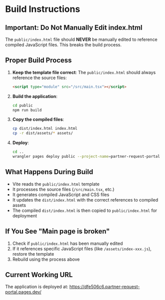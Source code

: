 # Build Instructions

## Important: Do Not Manually Edit index.html

The `public/index.html` file should **NEVER** be manually edited to reference compiled JavaScript files. This breaks the build process.

## Proper Build Process

1. **Keep the template file correct**: The `public/index.html` should always reference the source files:
   ```html
   <script type="module" src="/src/main.tsx"></script>
   ```

2. **Build the application**:
   ```bash
   cd public
   npm run build
   ```

3. **Copy the compiled files**:
   ```bash
   cp dist/index.html index.html
   cp -r dist/assets/* assets/
   ```

4. **Deploy**:
   ```bash
   cd ..
   wrangler pages deploy public --project-name=partner-request-portal
   ```

## What Happens During Build

- Vite reads the `public/index.html` template
- It processes the source files (`/src/main.tsx`, etc.)
- It generates compiled JavaScript and CSS files
- It updates the `dist/index.html` with the correct references to compiled assets
- The compiled `dist/index.html` is then copied to `public/index.html` for deployment

## If You See "Main page is broken"

1. Check if `public/index.html` has been manually edited
2. If it references specific JavaScript files (like `/assets/index-xxx.js`), restore the template
3. Rebuild using the process above

## Current Working URL

The application is deployed at: https://dfe506c6.partner-request-portal.pages.dev/
